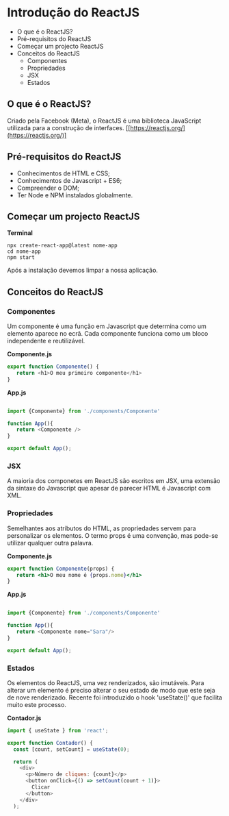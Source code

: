 # Introdução do ReactJS

- O que é o ReactJS?
- Pré-requisitos do ReactJS
- Começar um projecto ReactJS
- Conceitos do ReactJS
   - Componentes
   - Propriedades
   - JSX
   - Estados


## O que é o ReactJS?

Criado pela Facebook (Meta), o ReactJS é uma biblioteca JavaScript utilizada para a construção de interfaces. [[https://reactjs.org/](https://reactjs.org/)]

## Pré-requisitos do ReactJS

- Conhecimentos de HTML e CSS;
- Conhecimentos de Javascript + ES6;
- Compreender o DOM;
- Ter Node e NPM instalados globalmente.

## Começar um projecto ReactJS

**Terminal**

```
npx create-react-app@latest nome-app
cd nome-app
npm start
```

Após a instalação devemos limpar a nossa aplicação.

## Conceitos do ReactJS

### Componentes

Um componente é uma função em Javascript que determina como um elemento aparece no ecrã. Cada componente funciona como um bloco independente e reutilizável.

**Componente.js**

```js
export function Componente() {
   return <h1>O meu primeiro componente</h1>
}
```

**App.js**

```js

import {Componente} from './components/Componente'

function App(){
   return <Componente />
}

export default App();
```

### JSX

A maioria dos componetes em ReactJS são escritos em JSX, uma extensão da sintaxe do Javascript que apesar de parecer HTML é Javascript com XML.

### Propriedades

Semelhantes aos atributos do HTML, as propriedades servem para personalizar os elementos. 
O termo props é uma convenção, mas pode-se utilizar qualquer outra palavra.

**Componente.js**

```jsx
export function Componente(props) {
   return <h1>O meu nome é {props.nome}</h1>
}
```

**App.js**

```js

import {Componente} from './components/Componente'

function App(){
   return <Componente nome="Sara"/>
}

export default App();
```

### Estados

Os elementos do ReactJS, uma vez renderizados, são imutáveis. Para alterar um elemento é preciso alterar o seu estado de modo que este seja de nove renderizado. 
Recente foi introduzido o hook 'useState()' que facilita muito este processo.

**Contador.js** 

```js
import { useState } from 'react';

export function Contador() {
  const [count, setCount] = useState(0);

  return (
    <div>
      <p>Número de cliques: {count}</p>
      <button onClick={() => setCount(count + 1)}>
        Clicar
      </button>
    </div>
  );
```


